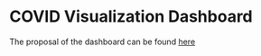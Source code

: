 # COVID Visualization Dashboard

The proposal of the dashboard can be found [here](https://github.com/lennonay/covid_viz_ind/blob/main/reports/proposal.md)